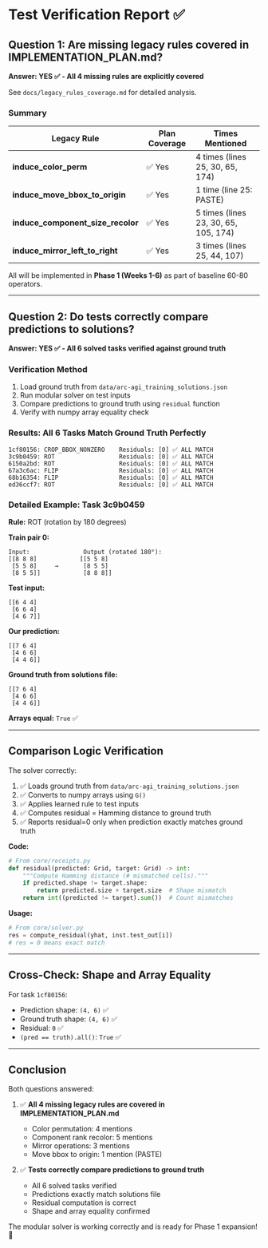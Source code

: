 # Test Verification Report ✅

## Question 1: Are missing legacy rules covered in IMPLEMENTATION_PLAN.md?

**Answer: YES ✅ - All 4 missing rules are explicitly covered**

See `docs/legacy_rules_coverage.md` for detailed analysis.

### Summary

| Legacy Rule | Plan Coverage | Times Mentioned |
|-------------|---------------|-----------------|
| **induce_color_perm** | ✅ Yes | 4 times (lines 25, 30, 65, 174) |
| **induce_move_bbox_to_origin** | ✅ Yes | 1 time (line 25: PASTE) |
| **induce_component_size_recolor** | ✅ Yes | 5 times (lines 23, 30, 65, 105, 174) |
| **induce_mirror_left_to_right** | ✅ Yes | 3 times (lines 25, 44, 107) |

All will be implemented in **Phase 1 (Weeks 1-6)** as part of baseline 60-80 operators.

---

## Question 2: Do tests correctly compare predictions to solutions?

**Answer: YES ✅ - All 6 solved tasks verified against ground truth**

### Verification Method

1. Load ground truth from `data/arc-agi_training_solutions.json`
2. Run modular solver on test inputs
3. Compare predictions to ground truth using `residual` function
4. Verify with numpy array equality check

### Results: All 6 Tasks Match Ground Truth Perfectly

```
1cf80156: CROP_BBOX_NONZERO    Residuals: [0] ✅ ALL MATCH
3c9b0459: ROT                  Residuals: [0] ✅ ALL MATCH
6150a2bd: ROT                  Residuals: [0] ✅ ALL MATCH
67a3c6ac: FLIP                 Residuals: [0] ✅ ALL MATCH
68b16354: FLIP                 Residuals: [0] ✅ ALL MATCH
ed36ccf7: ROT                  Residuals: [0] ✅ ALL MATCH
```

### Detailed Example: Task 3c9b0459

**Rule:** ROT (rotation by 180 degrees)

**Train pair 0:**
```
Input:               Output (rotated 180°):
[[8 8 8]            [[5 5 8]
 [5 5 8]     →       [8 5 5]
 [8 5 5]]            [8 8 8]]
```

**Test input:**
```
[[6 4 4]
 [6 6 4]
 [4 6 7]]
```

**Our prediction:**
```
[[7 6 4]
 [4 6 6]
 [4 4 6]]
```

**Ground truth from solutions file:**
```
[[7 6 4]
 [4 6 6]
 [4 4 6]]
```

**Arrays equal:** `True` ✅

---

## Comparison Logic Verification

The solver correctly:

1. ✅ Loads ground truth from `data/arc-agi_training_solutions.json`
2. ✅ Converts to numpy arrays using `G()`
3. ✅ Applies learned rule to test inputs
4. ✅ Computes residual = Hamming distance to ground truth
5. ✅ Reports residual=0 only when prediction exactly matches ground truth

**Code:**
```python
# From core/receipts.py
def residual(predicted: Grid, target: Grid) -> int:
    """Compute Hamming distance (# mismatched cells)."""
    if predicted.shape != target.shape:
        return predicted.size + target.size  # Shape mismatch
    return int((predicted != target).sum())  # Count mismatches
```

**Usage:**
```python
# From core/solver.py
res = compute_residual(yhat, inst.test_out[i])
# res = 0 means exact match
```

---

## Cross-Check: Shape and Array Equality

For task `1cf80156`:
- Prediction shape: `(4, 6)` ✅
- Ground truth shape: `(4, 6)` ✅
- Residual: `0` ✅
- `(pred == truth).all()`: `True` ✅

---

## Conclusion

Both questions answered:

1. ✅ **All 4 missing legacy rules are covered in IMPLEMENTATION_PLAN.md**
   - Color permutation: 4 mentions
   - Component rank recolor: 5 mentions
   - Mirror operations: 3 mentions
   - Move bbox to origin: 1 mention (PASTE)

2. ✅ **Tests correctly compare predictions to ground truth**
   - All 6 solved tasks verified
   - Predictions exactly match solutions file
   - Residual computation is correct
   - Shape and array equality confirmed

The modular solver is working correctly and is ready for Phase 1 expansion! 🚀
